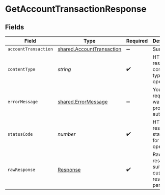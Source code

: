 # GetAccountTransactionResponse


## Fields

| Field                                                                         | Type                                                                          | Required                                                                      | Description                                                                   |
| ----------------------------------------------------------------------------- | ----------------------------------------------------------------------------- | ----------------------------------------------------------------------------- | ----------------------------------------------------------------------------- |
| `accountTransaction`                                                          | [shared.AccountTransaction](../../../sdk/models/shared/accounttransaction.md) | :heavy_minus_sign:                                                            | Success                                                                       |
| `contentType`                                                                 | *string*                                                                      | :heavy_check_mark:                                                            | HTTP response content type for this operation                                 |
| `errorMessage`                                                                | [shared.ErrorMessage](../../../sdk/models/shared/errormessage.md)             | :heavy_minus_sign:                                                            | Your API request was not properly authorized.                                 |
| `statusCode`                                                                  | *number*                                                                      | :heavy_check_mark:                                                            | HTTP response status code for this operation                                  |
| `rawResponse`                                                                 | [Response](https://developer.mozilla.org/en-US/docs/Web/API/Response)         | :heavy_check_mark:                                                            | Raw HTTP response; suitable for custom response parsing                       |